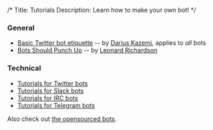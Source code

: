 /*
Title: Tutorials
Description: Learn how to make your own bot!
*/

### General
- [Basic Twitter bot etiquette](basic-twitter-bot-etiquette-tiny-subversions) -- by [Darius Kazemi](https://twitter.com/tinysubversions), applies to *all* bots
- [Bots Should Punch Up](bots-should-punch-up) -- by [Leonard Richardson](http://www.crummy.com/)

### Technical

- [Tutorials for Twitter bots](twitterbots)
- [Tutorials for Slack bots](slackbots)
- [Tutorials for IRC bots](irc-bots)
- [Tutorials for Telegram bots](telegram-bots)

Also check out [the opensourced bots](/tag/opensource).